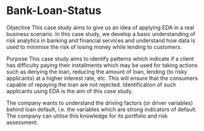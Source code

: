 # Bank-Loan-Status

Objective
This case study aims to give us an idea of applying EDA in a real business scenario. In this case study, we develop a basic understanding of risk analytics in banking and financial services and understand how data is used to minimise the risk of losing money while lending to customers.

Purpose
This case study aims to identify patterns which indicate if a client has difficulty paying their installments which may be used for taking actions such as denying the loan, reducing the amount of loan, lending (to risky applicants) at a higher interest rate, etc. This will ensure that the consumers capable of repaying the loan are not rejected. Identification of such applicants using EDA is the aim of this case study.

The company wants to understand the driving factors (or driver variables) behind loan default, i.e. the variables which are strong indicators of default. The company can utilise this knowledge for its portfolio and risk assessment.
